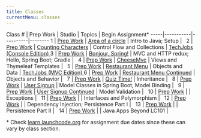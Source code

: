 ```yaml
---
title: Classes
currentMenu: classes
---
```


Class # | Prep Work | Studio | Topics | Begin Assignment\*
-----|-----------|----------|--------
1 | [Prep Work](../class-prep/1/) | [Area of a circle](../studios/area/) | Intro to Java; Setup | &nbsp;
2 | [Prep Work](../class-prep/2/) | [Counting Characters](../studios/counting-characters/) | Control Flow and Collections | [TechJobs (Console Edition) ](../assignments/techjobs-console/)
3 | [Prep Work](../class-prep/3/) | [Bonjour, Spring!](../studios/bonjour-spring/) | MVC and HTTP redux; Hello, Spring Boot; Gradle | &nbsp;
4 | [Prep Work](../class-prep/4/) | [CheeseMvc](../studios/cheese-mvc/) | Views and Thymeleaf Templates | &nbsp;
5 | [Prep Work](../class-prep/5/) | [Restaurant Menu](../studios/restaurant-menu/) | Objects and Data | [TechJobs (MVC Edition) ](../assignments/techjobs-mvc/)
6 | [Prep Work](../class-prep/6/) | [Restaurant Menu Continued](../studios/restaurant-menu-continued/) | Objects and Behavior | &nbsp;
7 | [Prep Work](../class-prep/7/) | [Quiz Time!](../studios/quiz-time/) | Inheritance | &nbsp;
8 | [Prep Work](../class-prep/8/) | [User Signup](../studios/user-signup/) | Model Classes in Spring Boot, Model Binding | &nbsp;
9 | [Prep Work](../class-prep/9/) | [User Signup Continued](../studios/user-signup-continued/) | Model Validation | &nbsp;
10 | [Prep Work](../class-prep/10/) | | Exceptions | &nbsp;
11 | [Prep Work](../class-prep/11/) | | Interfaces and Polymorphism | &nbsp;
12 | [Prep Work](../class-prep/12/) | | Dependency Injection; Persistence Part I | &nbsp;
13 | [Prep Work](../class-prep/13/) | | Persistence Part II | &nbsp;
14 | [Prep Work](../class-prep/14/) | | Java Apps Beyond LC101 | &nbsp;

\* Check [learn.launchcode.org](https://learn.launchcode.org) for assignment due dates since these can vary by class section.

